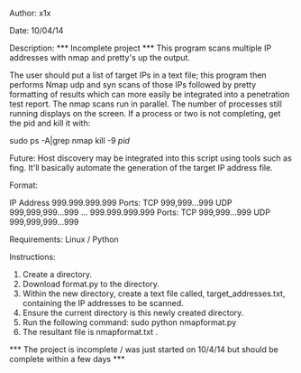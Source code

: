 Author: x1x

Date: 10/04/14

Description: *** Incomplete project *** This program scans multiple IP addresses with nmap and pretty's up the output.

The user should put a list of target IPs in a text file;  this program then performs Nmap udp and syn scans of those IPs followed by pretty formatting of results which can more easily be integrated into a penetration test report.   The nmap scans run in parallel. The number of processes still running displays on the screen.  If a process or two is not completing, get the pid and kill it with:

sudo ps -A|grep nmap
kill -9 *pid*

Future:  Host discovery may be integrated into this script using tools such as fing.  It'll basically automate the generation of the target IP address file.

Format:

IP Address
999.999.999.999      Ports:  TCP 999,999...999 UDP 999,999,999...999
...
999.999.999.999      Ports:  TCP 999,999...999 UDP 999,999,999...999

Requirements:  Linux / Python

Instructions:  

1. Create a directory.
2. Download format.py to the directory.
3. Within the new directory, create a text file called, target_addresses.txt, containing the IP addresses to be scanned.
4. Ensure the current directory is this newly created directory.
5. Run the following command:  sudo python nmapformat.py
7. The resultant file is nmapformat.txt .

*** The project is incomplete / was just started on 10/4/14 but should be complete within a few days ***
